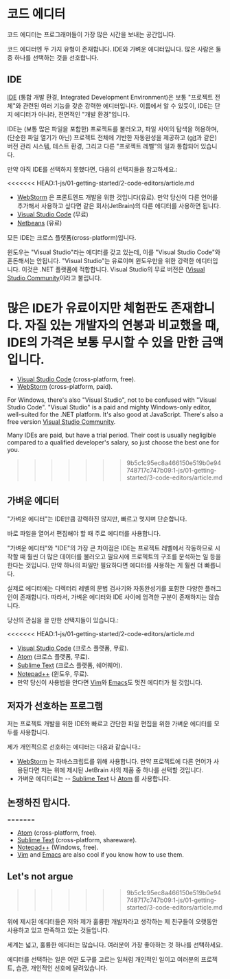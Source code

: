 # 코드 에디터

코드 에디터는 프로그래머들이 가장 많은 시간을 보내는 공간입니다. 

코드 에디터엔 두 가지 유형이 존재합니다. IDE와 가벼운 에디터입니다. 많은 사람은 둘 중 하나를 선택하는 것을 선호합니다.

## IDE

[IDE](https://en.wikipedia.org/wiki/Integrated_development_environment) (통합 개발 환경, Integrated Development Environment)은 보통 "프로젝트 전체"와 관련된 여러 기능을 갖춘 강력한 에디터입니다. 이름에서 알 수 있듯이, IDE는 단지 에디터가 아니라, 전면적인 "개발 환경"입니다.

IDE는 (보통 많은 파일을 포함한) 프로젝트를 불러오고, 파일 사이의 탐색을 허용하며, (단순한 파일 열기가 아닌) 프로젝트 전체에 기반한 자동완성을 제공하고 ([git](https://git-scm.com/)과 같은) 버전 관리 시스템, 테스트 환경, 그리고 다른 "프로젝트 레벨"의 일과 통합되어 있습니다. 

만약 아직 IDE를 선택하지 못했다면, 다음의 선택지들을 참고하세요.:

<<<<<<< HEAD:1-js/01-getting-started/2-code-editors/article.md
- [WebStorm](http://www.jetbrains.com/webstorm/) 은 프론트엔드 개발을 위한 것입니다(유료). 만약 당신이 다른 언어를 추가해서 사용하고 싶다면 같은 회사(JetBrain)의 다른 에디터를 사용하면 됩니다.
- [Visual Studio Code](https://code.visualstudio.com/) (무료)
- [Netbeans](http://netbeans.org/) (유료)

모든 IDE는 크로스 플랫폼(cross-platform)입니다.

윈도우는 "Visual Studio"라는 에디터를 갖고 있는데, 이를 "Visual Studio Code"와 혼돈해서는 안됩니다. "Visual Studio"는 유료이며 윈도우만을 위한 강력한 에디터입니다. 이것은 .NET 플랫폼에 적합합니다. Visual Studio의 무료 버전은 ([Visual Studio Community](https://www.visualstudio.com/vs/community/)이라고 불립니다.

많은 IDE가 유료이지만 체험판도 존재합니다. 자질 있는 개발자의 연봉과 비교했을 때, IDE의 가격은 보통 무시할 수 있을 만한 금액입니다.
=======
- [Visual Studio Code](https://code.visualstudio.com/) (cross-platform, free).
- [WebStorm](http://www.jetbrains.com/webstorm/) (cross-platform, paid).

For Windows, there's also "Visual Studio", not to be confused with "Visual Studio Code". "Visual Studio" is a paid and mighty Windows-only editor, well-suited for the .NET platform. It's also good at JavaScript. There's also a free version [Visual Studio Community](https://www.visualstudio.com/vs/community/).

Many IDEs are paid, but have a trial period. Their cost is usually negligible compared to a qualified developer's salary, so just choose the best one for you.
>>>>>>> 9b5c1c95ec8a466150e519b0e94748717c747b09:1-js/01-getting-started/3-code-editors/article.md

## 가벼운 에디터

"가벼운 에디터"는 IDE만큼 강력하진 않지만, 빠르고 멋지며 단순합니다.

바로 파일을 열어서 편집해야 할 때 주로 에디터를 사용합니다.

"가벼운 에디터"와 "IDE"의 가장 큰 차이점은 IDE는 프로젝트 레벨에서 작동하므로 시작할 때 훨씬 더 많은 데이터를 불러오고 필요시에 프로젝트의 구조를 분석하는 일 등을 한다는 것입니다. 만약 하나의 파일만 필요하다면 에디터를 사용하는 게 훨씬 더 빠릅니다.

실제로 에디터에는 디렉터리 레벨의 문법 검사기와 자동완성기를 포함한 다양한 플러그인이 존재합니다. 따라서, 가벼운 에디터와 IDE 사이에 엄격한 구분이 존재하지는 않습니다. 

당신의 관심을 끌 만한 선택지들이 있습니다.:

<<<<<<< HEAD:1-js/01-getting-started/2-code-editors/article.md
- [Visual Studio Code](https://code.visualstudio.com/) (크로스 플랫폼, 무료).
- [Atom](https://atom.io/) (크로스 플랫폼, 무료).
- [Sublime Text](http://www.sublimetext.com) (크로스 플랫폼, 쉐어웨어).
- [Notepad++](https://notepad-plus-plus.org/) (윈도우, 무료).
- 만약 당신이 사용법을 안다면 [Vim](http://www.vim.org/)와 [Emacs](https://www.gnu.org/software/emacs/)도 멋진 에디터가 될 것입니다.

## 저자가 선호하는 프로그램

저는 프로젝트 개발을 위한 IDE와 빠르고 간단한 파일 편집을 위한 가벼운 에디터를 모두를 사용합니다.

제가 개인적으로 선호하는 에디터는 다음과 같습니다.:

- [WebStorm](http://www.jetbrains.com/webstorm/) 는 자바스크립트를 위해 사용합니다. 만약 프로젝트에 다른 언어가 사용된다면 저는 위에 제시된 JetBrain 사의 제품 중 하나를 선택할 것입니다.
- 가벼운 에디터로는 -- [Sublime Text](http://www.sublimetext.com) 나 [Atom](https://atom.io/) 를 사용합니다.

## 논쟁하진 맙시다.
=======
- [Atom](https://atom.io/) (cross-platform, free).
- [Sublime Text](http://www.sublimetext.com) (cross-platform, shareware).
- [Notepad++](https://notepad-plus-plus.org/) (Windows, free).
- [Vim](http://www.vim.org/) and [Emacs](https://www.gnu.org/software/emacs/) are also cool if you know how to use them.

## Let's not argue
>>>>>>> 9b5c1c95ec8a466150e519b0e94748717c747b09:1-js/01-getting-started/3-code-editors/article.md

위에 제시된 에디터들은 저와 제가 훌륭한 개발자라고 생각하는 제 친구들이 오랫동안 사용하고 있고 만족하고 있는 것들입니다. 

세계는 넓고, 훌륭한 에디터는 많습니다. 여러분이 가장 좋아하는 것 하나를 선택하세요.

에디터를 선택하는 일은 어떤 도구를 고르는 일처럼 개인적인 일이고 여러분의 프로젝트, 습관, 개인적인 선호에 달려있습니다.
